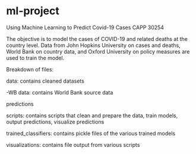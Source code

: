 # ml-project

Using Machine Learning to Predict Covid-19 Cases
CAPP 30254

The objective is to model the cases of COVID-19 and related deaths at the country level. Data from John Hopkins University on cases and deaths, World Bank on country data, and Oxford University on policy measures are used to train the model.

Breakdown of files:

data: contains cleaned datasets 
  
  -WB data: contains World Bank source data
  
predictions

scripts: contains scripts that clean and prepare the data, train models, output predictions, visualize predictions

trained_classifiers: contains pickle files of the various trained models

visualizations: contains file output from various scripts 
